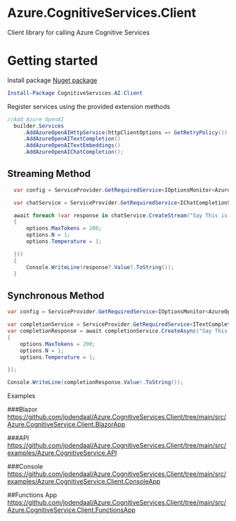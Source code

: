 # Azure.CognitiveServices.Client
Client library for calling Azure Cognitive Services

# Getting started

Install package [Nuget package](https://www.nuget.org/packages/CognitiveServices.AI.Client)

```powershell
Install-Package CognitiveServices.AI.Client
```

Register services using the provided extension methods

```csharp
//Add Azure OpenAI
  builder.Services
     .AddAzureOpenAIHttpService(httpClientOptions => GetRetryPolicy())
     .AddAzureOpenAITextCompletion()
     .AddAzureOpenAITextEmbeddings()
     .AddAzureOpenAIChatCompletion();
```
## Streaming Method
```csharp
  var config = ServiceProvider.GetRequiredService<IOptionsMonitor<AzureOpenAIConfig>>().Get("chat");

  var chatService = ServiceProvider.GetRequiredService<IChatCompletionService>();

  await foreach (var response in chatService.CreateStream("Say This is a test.", config, options =>
  {
      options.MaxTokens = 200;
      options.N = 1;
      options.Temperature = 1;

  }))
  {
      Console.WriteLine(response?.Value?.ToString());
  }
```

## Synchronous Method
```csharp
var config = ServiceProvider.GetRequiredService<IOptionsMonitor<AzureOpenAIConfig>>().Get("chat");

var completionService = ServiceProvider.GetRequiredService<ITextCompletionService>();
var completionResponse = await completionService.CreateAsync("Say This is a test.", config, options =>
{
    options.MaxTokens = 200;
    options.N = 1;
    options.Temperature = 1;

});

Console.WriteLine(completionResponse.Value!.ToString());
```

Examples

###Blazor
https://github.com/jodendaal/Azure.CognitiveServices.Client/tree/main/src/Azure.CognitiveService.Client.BlazorApp

###API
https://github.com/jodendaal/Azure.CognitiveServices.Client/tree/main/src/examples/Azure.CognitiveService.API

###Console
https://github.com/jodendaal/Azure.CognitiveServices.Client/tree/main/src/examples/Azure.CognitiveService.Client.ConsoleApp

##Functions App
https://github.com/jodendaal/Azure.CognitiveServices.Client/tree/main/src/Azure.CognitiveService.Client.FunctionsApp
